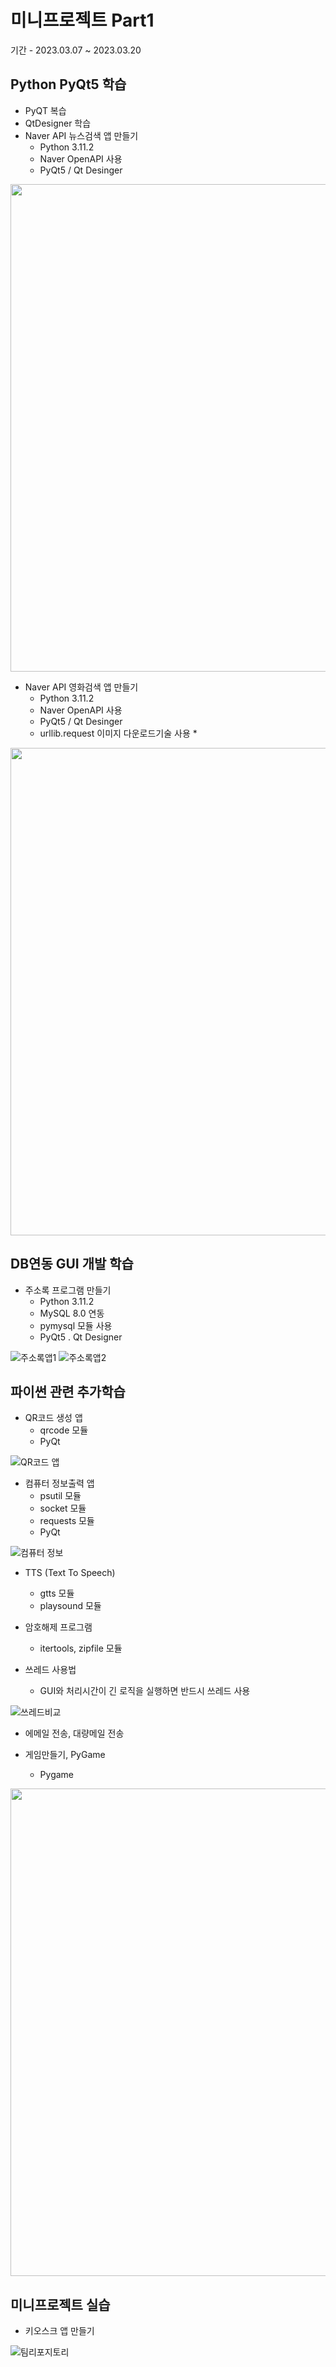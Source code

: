 # 미니프로젝트 Part1
기간 - 2023.03.07 ~ 2023.03.20

## Python PyQt5 학습
- PyQT 복습
- QtDesigner 학습
- Naver API 뉴스검색 앱 만들기
    - Python 3.11.2
    - Naver OpenAPI 사용
    - PyQt5 / Qt Desinger


<img src="https://raw.githubusercontent.com/hugoMGSung/miniprojects/main/images/naver_news2.png" width="780" />

- Naver API 영화검색 앱 만들기
    - Python 3.11.2
    - Naver OpenAPI 사용
    - PyQt5 / Qt Desinger
    - urllib.request 이미지 다운로드기술 사용 *

<img src="https://raw.githubusercontent.com/hugoMGSung/miniprojects/main/images/naver_movie.png" width="780" />

## DB연동 GUI 개발 학습
- 주소록 프로그램 만들기
    - Python 3.11.2
    - MySQL 8.0 연동
    - pymysql 모듈 사용
    - PyQt5 . Qt Designer

![주소록앱1](https://raw.githubusercontent.com/hugoMGSung/miniprojects/main/images/addressbook1.png)
![주소록앱2](https://raw.githubusercontent.com/hugoMGSung/miniprojects/main/images/addressbook2.png)

<!-- <img src="https://raw.githubusercontent.com/hugoMGSung/miniprojects/main/images/addressbook1.png" width="780" />
<img src="https://raw.githubusercontent.com/hugoMGSung/miniprojects/main/images/addressbook2.png" width="780" /> -->

## 파이썬 관련 추가학습
- QR코드 생성 앱
    - qrcode 모듈
    - PyQt

![QR코드 앱](https://raw.githubusercontent.com/hugoMGSung/miniprojects/main/images/qrcodeApp.png)

- 컴퓨터 정보출력 앱
    - psutil 모듈
    - socket 모듈
    - requests 모듈
    - PyQt

![컴퓨터 정보](https://raw.githubusercontent.com/hugoMGSung/miniprojects/main/images/comInfoApp.png)

- TTS (Text To Speech)
    - gtts 모듈
    - playsound 모듈

- 암호해제 프로그램
    - itertools, zipfile 모듈

- 쓰레드 사용법
    - GUI와 처리시간이 긴 로직을 실행하면 반드시 쓰레드 사용

![쓰레드비교](https://raw.githubusercontent.com/hugoMGSung/miniprojects/main/images/Thread.png)

- 에메일 전송, 대량메일 전송

- 게임만들기, PyGame
    - Pygame
<img src="https://raw.githubusercontent.com/hugoMGSung/miniprojects/main/images/pygame1.png" width="780" />

## 미니프로젝트 실습
- 키오스크 앱 만들기

![팀리포지토리](https://github.com/Tarel-IoT-PK/Campus)